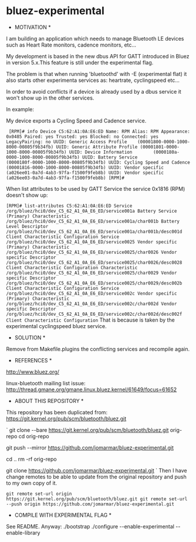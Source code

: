bluez-experimental
==================

* MOTIVATION *

I am building an application which needs to manage Bluetooth LE devices such as
Heart Rate monitors, cadence monitors, etc...

My development is based in the new dbus API for GATT introduced in Bluez in version 5.x.This
 feature is still under the experimental flag.

The problem is that when running 'bluetoothd' with -E (experimental flat) it also starts other 
experimenta services as: heartrate, cyclingspeed etc... 

In order to avoid conflicts if a device is already used by a dbus service it won't show up in the other services.

In example:

My device exports a Cycling Speed and Cadence service.

`  [RPM]# info
  Device C5:62:A1:0A:E6:ED
	Name: RPM
	Alias: RPM
	Appearance: 0x0485
	Paired: yes
	Trusted: yes
	Blocked: no
	Connected: yes
	LegacyPairing: no
	UUID: Generic Access Profile    (00001800-0000-1000-8000-00805f9b34fb)
	UUID: Generic Attribute Profile (00001801-0000-1000-8000-00805f9b34fb)
	UUID: Device Information        (0000180a-0000-1000-8000-00805f9b34fb)
	UUID: Battery Service           (0000180f-0000-1000-8000-00805f9b34fb)
	UUID: Cycling Speed and Cadence (00001816-0000-1000-8000-00805f9b34fb)
	UUID: Vendor specific           (a026ee01-0a7d-4ab3-97fa-f1500f9feb8b)
	UUID: Vendor specific           (a026ee03-0a7d-4ab3-97fa-f1500f9feb8b)
  [RPM]#  `

When list attributes to be used by GATT Service the service 0x1816 (RPM) doesn't show up:

`
[RPM]# list-attributes C5:62:A1:0A:E6:ED
Service /org/bluez/hci0/dev_C5_62_A1_0A_E6_ED/service001a Battery Service (Primary)
Characteristic /org/bluez/hci0/dev_C5_62_A1_0A_E6_ED/service001a/char001b Battery Level
Descriptor /org/bluez/hci0/dev_C5_62_A1_0A_E6_ED/service001a/char001b/desc001d Client Characteristic Configuration
Service /org/bluez/hci0/dev_C5_62_A1_0A_E6_ED/service0025 Vendor specific (Primary)
Characteristic /org/bluez/hci0/dev_C5_62_A1_0A_E6_ED/service0025/char0026 Vendor specific
Descriptor /org/bluez/hci0/dev_C5_62_A1_0A_E6_ED/service0025/char0026/desc0028 Client Characteristic Configuration
Characteristic /org/bluez/hci0/dev_C5_62_A1_0A_E6_ED/service0025/char0029 Vendor specific
Descriptor /org/bluez/hci0/dev_C5_62_A1_0A_E6_ED/service0025/char0029/desc002b Client Characteristic Configuration
Service /org/bluez/hci0/dev_C5_62_A1_0A_E6_ED/service002c Vendor specific (Primary)
Characteristic /org/bluez/hci0/dev_C5_62_A1_0A_E6_ED/service002c/char002d Vendor specific
Descriptor /org/bluez/hci0/dev_C5_62_A1_0A_E6_ED/service002c/char002d/desc002f Client Characteristic Configuration
`
That is because is taken by the experimental cyclingspeed bluez service.

* SOLUTION *

Remove from Makefile.plugins the conflicting services and recompile again.

* REFERENCES *

http://www.bluez.org/

linux-bluetooth mailing list issue: http://thread.gmane.org/gmane.linux.bluez.kernel/61649/focus=61652

* ABOUT THIS REPOSITORY *

This repository has been duplicated from: https://git.kernel.org/pub/scm/bluetooth/bluez.git

`
git clone --bare https://git.kernel.org/pub/scm/bluetooth/bluez.git orig-repo
cd orig-repo

git push --mirror https://github.com/jomarmar/bluez-experimental.git

cd ..
rm -rf orig-repo

git clone https://github.com/jomarmar/bluez-experimental.git
`
Then I have change remotes to be able to update from the original repository and push to my own copy of it.

`
git remote set-url origin https://git.kernel.org/pub/scm/bluetooth/bluez.git
git remote set-url --push origin https://github.com/jomarmar/bluez-experimental.git
`

* COMPILE WITH EXPERIMENTAL FLAG *

See README.
Anyway:
./bootstrap
./configure --enable-experimental --enable-library












